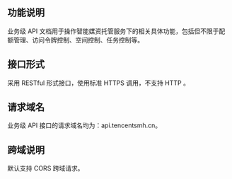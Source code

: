 
## 功能说明

业务级 API 文档用于操作智能媒资托管服务下的相关具体功能，包括但不限于配额管理、访问令牌控制、空间控制、任务控制等。

## 接口形式

采用 RESTful 形式接口，使用标准 HTTPS 调用，不支持 HTTP 。

## 请求域名

业务级 API 接口的请求域名均为：api.tencentsmh.cn。

## 跨域说明

默认支持 CORS 跨域请求。
